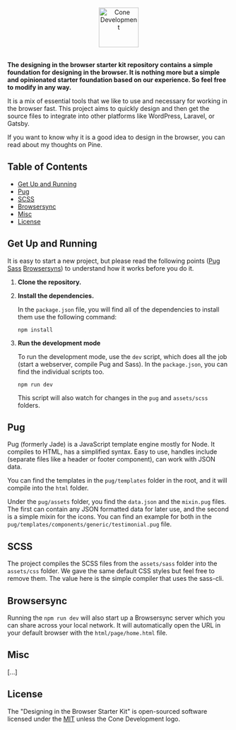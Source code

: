 <p align="center">
  <a href="https://conedevelopment.com/">
    <br/>
    <img src="https://conedevelopment.com/wp-content/themes/cone/assets/img/logo.svg" alt="Cone Development" width="90">
    <br/>
    <br/>
  </a>
</p>

**The designing in the browser starter kit repository contains a simple foundation for designing in the browser. It is nothing more but a simple and opinionated starter foundation based on our experience. So feel free to modify in any way.**

It is a mix of essential tools that we like to use and necessary for working in the browser fast. This project aims to quickly design and then get the source files to integrate into other platforms like WordPress, Laravel, or Gatsby.

If you want to know why it is a good idea to design in the browser, you can read about my thoughts on Pine.

## Table of Contents

- [Get Up and Running](#get-up-and-running)
- [Pug](#pug)
- [SCSS](#scss)
- [Browsersync](#browsersync)
- [Misc](#misc)
- [License](#license)

## Get Up and Running

It is easy to start a new project, but please read the following points ([Pug](#pug) [Sass](#sass) [Browsersyns](#browsersync)) to understand how it works before you do it.

1. **Clone the repository.**
2. **Install the dependencies.**

    In the `package.json` file, you will find all of the dependencies to install them use the following command:

    ```shell
    npm install
    ```

3. **Run the development mode**

    To run the development mode, use the `dev` script, which does all the job (start a webserver, compile Pug and Sass). In the `package.json`, you can find the individual scripts too.

    ```shell
    npm run dev
    ```

    This script will also watch for changes in the `pug` and `assets/scss` folders.

## Pug

Pug (formerly Jade) is a JavaScript template engine mostly for Node. It compiles to HTML, has a simplified syntax. Easy to use, handles include (separate files like a header or footer component), can work with JSON data.

You can find the templates in the `pug/templates` folder in the root, and it will compile into the `html` folder.

Under the `pug/assets` folder, you find the `data.json` and the `mixin.pug` files. The first can contain any JSON formatted data for later use, and the second is a simple mixin for the icons. You can find an example for both in the `pug/templates/components/generic/testimonial.pug` file.

## SCSS

The project compiles the SCSS files from the `assets/sass` folder into the `assets/css` folder. We gave the same default CSS styles but feel free to remove them. The value here is the simple compiler that uses the sass-cli.

## Browsersync

Running the `npm run dev` will also start up a Browsersync server which you can share across your local network. It will automatically open the URL in your default browser with the `html/page/home.html` file.

## Misc

[...]

## License

The "Designing in the Browser Starter Kit" is open-sourced software licensed under the [MIT](LICENSE) unless the Cone Development logo.
